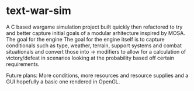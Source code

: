 # text-war-sim
A C based wargame simulation project built quickly then refactored to try and better capture initial goals of a modular arhitecture inspired by MOSA. The goal for the engine
The goal for the engine itself is to capture conditionals such as type, weather, terrain, support systems and combat situationals and convert those into -> modifiers to allow for a calculation of victory/defeat in scenarios looking at the probability based off certain requirements.

Future plans: More conditions, more resources and resource supplies and a GUI hopefully a basic one rendered in OpenGL.
